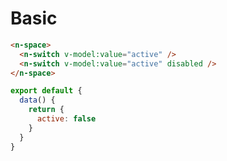 # Basic

```html
<n-space>
  <n-switch v-model:value="active" />
  <n-switch v-model:value="active" disabled />
</n-space>
```

```js
export default {
  data() {
    return {
      active: false
    }
  }
}
```
